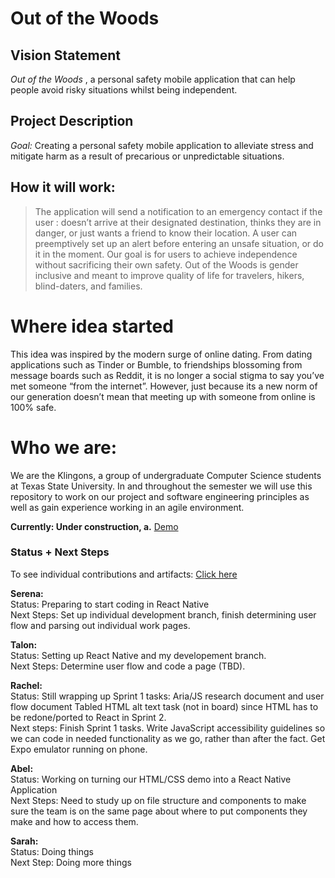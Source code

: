 # Out of the Woods

## Vision Statement

 _Out of the Woods_ , a personal safety mobile application that can help people avoid risky situations whilst being independent.

## Project Description

_Goal:_ Creating a personal safety mobile application to alleviate stress and mitigate harm as a result of precarious or unpredictable situations.

## How it will work:
>  The application will send a notification to an emergency contact if the user : doesn’t arrive at their designated destination, thinks they are in danger, or just wants a friend to know their location. A user can preemptively set up an alert before entering an unsafe situation, or do it in the moment. Our goal is for users to achieve independence without sacrificing their own safety. Out of the Woods is gender inclusive and meant to improve quality of life for travelers, hikers, blind-daters, and families.
# Where idea started
This idea was inspired by the modern surge of online dating. From dating applications such as Tinder or Bumble, to friendships blossoming from message boards such as Reddit, it is no longer a social stigma to say you’ve met someone “from the internet”. However, just because its a new norm of our generation doesn’t mean that meeting up with someone from online is 100% safe.


# Who we are:
We are the Klingons, a group of undergraduate Computer Science students at Texas State University. In and throughout the semester we will use this repository to work on our project and software engineering principles as well as gain experience working in an agile environment.

**Currently: Under construction, a.**
[Demo](https://cs3398-s19-klingon-warriors.github.io/Out-of-the-Woods/)

### Status + Next Steps
To see individual contributions and artifacts: [Click here](https://github.com/cs3398-s19-klingon-warriors/Out-of-the-Woods/tree/shared/Docs)

**Serena:** <br>
Status: Preparing to start coding in React Native <br>
Next Steps: Set up individual development branch, finish determining user flow and parsing out individual work pages.

**Talon:** <br>
Status: Setting up React Native and my developement branch.<br>
Next Steps: Determine user flow and code a page (TBD).

**Rachel:** <br>
Status: Still wrapping up Sprint 1 tasks: Aria/JS research document and user flow document
Tabled HTML alt text task (not in board) since HTML has to be redone/ported to React in Sprint 2. <br>
Next steps: Finish Sprint 1 tasks. Write JavaScript accessibility guidelines so we can code in needed functionality as we go, rather than after the fact. Get Expo emulator running on phone.

**Abel:** <br>
Status: Working on turning our HTML/CSS demo into a React Native Application <br>
Next Steps: Need to study up on file structure and components to make sure the team is on the same page about where to put components they make and how to access them.

**Sarah:**<br>
Status: Doing things <br>
Next Step: Doing more things
